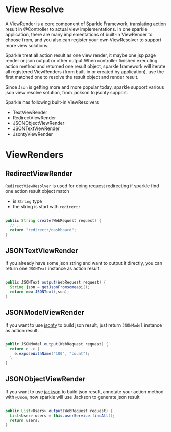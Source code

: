 # View Resolve

A ViewRender is a core component of Sparkle Framework, translating action result in @Controller to actual view implementations. In one sparkle application, there are many implementations of built-in ViewRender to choose from, and you also can register your own ViewResolver to support more view solutions. 

Sparkle treat all action result as one view render, it maybe one jsp page render or json output or other output.When controller finished executing action method and returned one result object, sparkle framework will iterate all registered ViewRenders (from built-in or created by application), use the first matched one to resolve the result object and render result.

Since `Json` is getting more and more popular today, sparkle support various json view resolve solution, from jackson to jsonty support.

Sparkle has following built-in ViewResolvers

* TextViewRender
* RedirectViewRender
* JSONObjectViewRender
* JSONTextViewRender
* JsontyViewRender

# ViewRenders

## RedirectViewRender

`RedirectViewResolver` is used for doing request redirecting if sparkle find one action result object match
* is `String` type
* the string is start with `redirect:`

``` java

public String create(WebRequest request) {
  // ...
  return "redirect:/dashboard";
}

```

## JSONTextViewRender

If you already have some json string and want to output it directly, you can return one `JSONText` instance as action result.

``` java

public JSONText output(WebRequest request) {
  String json = getJsonFromsomeapi();
  return new JSONText(json);
}

```

## JSONModelViewRender

If you want to use [jsonty](jsonty) to build json result, just return `JSONModel` instance as action result.

``` java

public JSONModel output(WebRequest request) {
  return e -> {
    e.exposeWithName("100", "count");
  }
}

```

## JSONObjectViewRender

If you want to use [jackson](jsonty) to build json result, annotate your action method with `@Json`, now sparkle will use Jackson to generate json result

``` java

public List<Users> output(WebRequest request) {
  List<User> users = this.userService.findAll();
  return users;
}

```
